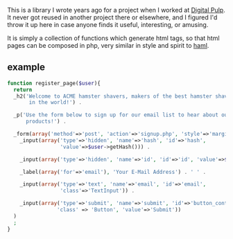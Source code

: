 This is a library I wrote years ago for a project when I worked at
[Digital Pulp](http://digitalpulp.com). It never got reused in another project
there or elsewhere, and I figured I'd throw it up here in case anyone finds it
useful, interesting, or amusing.

It is simply a collection of functions which generate html tags, so that
html pages can be composed in php, very similar in style and spirit to
[haml](http://haml.info).

## example

```php
function register_page($user){
  return
  _h2('Welcome to ACME hamster shavers, makers of the best hamster shavers
       in the world!') .

  _p('Use the form below to sign up for our email list to hear about our great
      products!') .

  _form(array('method'=>'post', 'action'=>'signup.php', 'style'=>'margin-bottom: 1em;'),
    _input(array('type'=>'hidden', 'name'=>'hash', 'id'=>'hash',
                 'value'=>$user->getHash())) .

    _input(array('type'=>'hidden', 'name'=>'id', 'id'=>'id', 'value'=>$user->getId())) .

    _label(array('for'=>'email'), 'Your E-Mail Address') . ' ' .

    _input(array('type'=>'text', 'name'=>'email', 'id'=>'email',
                 'class'=>'TextInput')) .

    _input(array('type'=>'submit', 'name'=>'submit', 'id'=>'button_continue',
                'class' => 'Button', 'value'=>'Submit'))
  )
  ;
}
```

